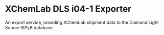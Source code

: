 # XChemLab DLS i04-1 Exporter

An export service, providing XChemLab shipment data to the Diamond Light Source ISPyB database.
